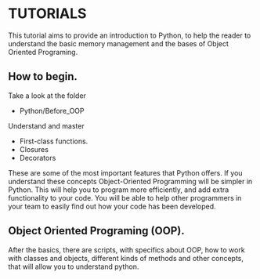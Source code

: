 # TUTORIALS
This tutorial aims to provide an introduction to Python, to help the reader to understand the basic memory management and the bases of Object Oriented Programing.


## How to begin.
Take a look at the folder  

  - Python/Before_OOP

Understand and master
 - First-class functions.
 - Closures
 - Decorators
 
 These are some of the most important features that Python offers. If you understand these concepts Object-Oriented Programming will be simpler in Python.
 This will help you to program more efficiently, and add extra functionality to your code. You will be able to help other programmers in your team to easily
 find out how your code has been developed.

## Object Oriented Programing (OOP).

After the basics, there are scripts, with specifics about OOP, how to work with classes and objects, different kinds of methods and other concepts, that will allow you to understand python.
